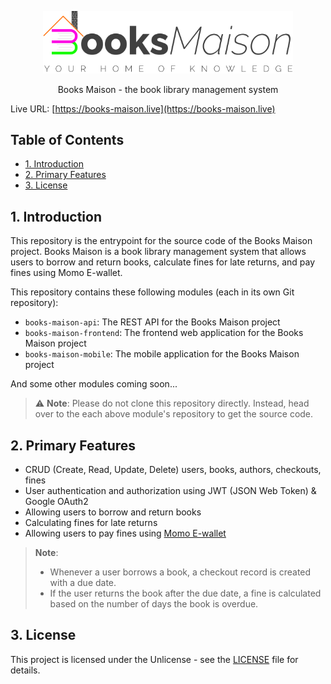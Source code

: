 <p align="center">
  <a href="http://api.books-maison.live/api-docs" target="blank"><img src="assets/images/books-maison-logo-dark.svg" width="400" alt="Books Maison logo" /></a>
</p>

<p align="center">Books Maison - the book library management system</p>

Live URL: [https://books-maison.live](https://books-maison.live)

## Table of Contents

- [1. Introduction](#1-introduction)
- [2. Primary Features](#2-primary-features)
- [3. License](#3-license)

## 1. Introduction

This repository is the entrypoint for the source code of the Books Maison project. Books Maison is a book library management system that allows users to borrow and return books, calculate fines for late returns, and pay fines using Momo E-wallet.

This repository contains these following modules (each in its own Git repository):

- `books-maison-api`: The REST API for the Books Maison project
- `books-maison-frontend`: The frontend web application for the Books Maison project
- `books-maison-mobile`: The mobile application for the Books Maison project

And some other modules coming soon...

> ⚠️ **Note**: Please do not clone this repository directly. Instead, head over to the each above module's repository to get the source code.

## 2. Primary Features

- CRUD (Create, Read, Update, Delete) users, books, authors, checkouts, fines
- User authentication and authorization using JWT (JSON Web Token) & Google OAuth2
- Allowing users to borrow and return books
- Calculating fines for late returns
- Allowing users to pay fines using [Momo E-wallet](https://www.momo.vn/)

> **Note**:
>
> - Whenever a user borrows a book, a checkout record is created with a due date.
> - If the user returns the book after the due date, a fine is calculated based on the number of days the book is overdue.

## 3. License

This project is licensed under the Unlicense - see the [LICENSE](LICENSE) file for details.

